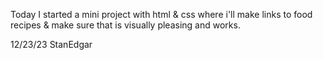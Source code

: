Today I started a mini project with html & css where i'll make links to food 
recipes & make sure that is visually pleasing and works. 

12/23/23 StanEdgar




